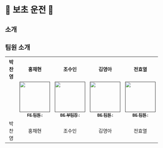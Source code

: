 # 🚗 보초 운전 🚕
## 소개

## 팀원 소개
<table>
  <tr>
    <th align="center">박찬영</th>
    <th align="center">홍채현</th>
    <th align="center">조수인</th>
    <th align="center">김영아</th>
    <th align="center">전효열</th>
  </tr>
  <tr>
      <td align="center"><a href=""><img src="width="100px;" alt=""/><br /><sub></td>
      <td align="center"><a href=""><img src="" width="100px;" alt=""/><br /><sub><b>FE 팀원 : </b></sub></a><br /></td>
      <td align="center"><a href=""><img src="" width="100px;" alt=""/><br /><sub><b>BE 부팀장 : </b></sub></a><br /></td>
      <td align="center"><a href=""><img src="" width="100px;" alt=""/><br /><sub><b>BE 팀원 : </b></sub></a><br /></td>
      <td align="center"><a href=""><img src="" width="100px;" alt=""/><br /><sub><b>BE 팀원 : </b></sub></a><br /></td>
    </tr>
  <tr>
    <td align="center">박찬영</td>
    <td align="center">홍채현</td>
    <td align="center">조수인</td>
    <td align="center">김영아</td>
    <td align="center">전효열</td>
  </tr>
</table>
